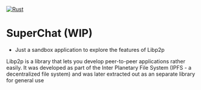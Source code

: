 [![Rust](https://github.com/keshiba/super-chat/actions/workflows/rust.yml/badge.svg?branch=main)](https://github.com/keshiba/super-chat/actions/workflows/rust.yml)

# SuperChat (WIP)

- Just a sandbox application to explore the features of Libp2p

Libp2p is a library that lets you develop peer-to-peer applications rather easily. It was developed as part of the Inter Planetary File System (IPFS - a decentralized file system) and was later extracted out as an separate library for general use
